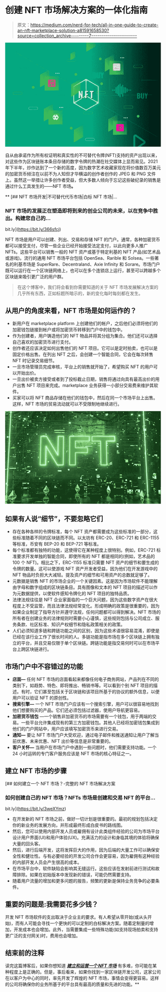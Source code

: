 # 创建 NFT 市场解决方案的一体化指南

> 原文：<https://medium.com/nerd-for-tech/all-in-one-guide-to-create-an-nft-marketplace-solution-a81591658530?source=collection_archive---------7----------------------->

![](img/b9d8da6ee7254524c19d06f67488ecb2.png)

自从由承诺作为所有权证明和真实性的不可替代令牌(NFT)支持的资产出现以来，对这些作为区块链账本条目存储的数字令牌的热潮在社交媒体上显而易见。2021 年下半年，炒作达到了一个新的高度，因为数字艺术收藏家现在将价值数百万美元的加密货币倾注在以前不为人知但才华横溢的创作者创作的 JPEG 和 PNG 文件上。虽然这一举措让许多创作者受益，但大多数人倾向于忘记这些破纪录的销售是通过什么工具发生的——NFT 市场[](https://bit.ly/366sfcj)**。**

**[](https://bit.ly/366sfcj) [## NFT 市场开发|不可替代代币市场|白标 NFT 市场|…

### NFT 市场的发展正在塑造即将到来的创业公司的未来，以在竞争中胜出。构建您自己的…

bit.ly](https://bit.ly/366sfcj) 

NFT 市场是用户可以创建、列出、交易和存储 NFT 的门户。通常，各种加密货币都可以接受支付，尽管一些企业已经开始接受法定支付，以此向更多人推广 NFTs。这些平台可以销售一般的 NFT 资产或基于特定利基的 NFT 产品(如艺术品或游戏)。流行的通用 NFT 市场平台包括 OpenSea、Rarible 和 Solsea。一些著名的利基市场是 SuperRare、Decentraland、Axie Infinity 和 Sorare。市场门户既可以运行在一个区块链网络上，也可以在多个连锁店上运行，甚至可以跨越多个区块链来吸引更广泛的用户群。

> 在这个博客中，我们将会看到你需要知道的关于 NFT 市场发展解决方案的几乎所有东西，正如标题所暗示的，新的变化每时每刻都在发生。

## 从用户的角度来看，NFT 市场是如何运作的？

*   新用户在 marketplace platform 上创建他们的帐户，之后他们必须将他们的加密钱包链接到帐户或将加密货币转移到门户中的钱包中。
*   作为创建者，用户铸造他们的 NFT 物品并将其分组为集合。他们还可以选择自己喜欢的加密货币进行支付。
*   创作者还应该决定如何出售他们的 NFT 项目。它可以是定时拍卖，也可以是固定价格出售。在列出 NFT 之后，会创建一个智能合同，它会在每次转售 NFT 时记录交易细节。
*   一旦市场管理员完成审核，平台上的销售就开始了，希望购买 NFT 的用户可以开始出价。
*   一旦出价被卖方接受或者到了投标截止日期，销售将通过向具有最高出价的用户出售 NFT 项目来完成。marketplace 业务获得一小部分交易费来维护其软件。
*   买家可以将 NFT 商品存储在他们的钱包中，然后在同一个市场平台上出售。这样，NFT 市场的贸易流动就可以不受限制地继续进行。

![](img/d5cbc7d263c3396521cc2c3ae7f6aba9.png)

## 如果有人说“细节”，不要忽略它们

*   存在各种各样的令牌标准，每个 NFT 资产都需要成为这些标准的一部分，这些标准随着不同的区块链而不同。以太坊有 ERC-20、ERC-721 和 ERC-1155 等标准，币安有 BEP-20 和 BEP-721 等标准。
*   每个标准都有独特的功能，这使得它在某种程度上很特别。例如，ERC-721 标准要求开发单独的智能合同，即使所有的 NFT 都是相同的(例如，艺术品的 100 个 NFT)。相比之下，ERC-1155 标准只需要 NFT 资产的细节和要生成的令牌的数量。这可以使游戏 NFT 资产开发者受益，因为他们在开发游戏中的 NFT 物品时负担大大减轻。提及资产的细节和可用资产的总数就足够了。
*   元数据是销售 NFT 的市场企业的一个关键因素。这是因为市场软件不能理解由字母和数字组成的区块链条目。具有图像和文本的 NFT 项目的描述可以作为元数据提供，以使软件感知令牌化的 NFT 项目的独特品质。
*   法律法规往往是 NFT 企业家面临的一个巨大问题，因为这些数字资产在很大程度上不受监管，而且法律法规经常变化。形成明确的政策是很重要的，因为如果企业制定了指导方针并遵守法规，任何问题都可以得到解决。NFT 市场的所有者在创建业务的法律规则时需要小心谨慎，这些规则包括与公司成立、服务条款、社区标准、知识产权细节和隐私政策相关的政策。
*   人们必须知道多链和跨链功能之间的区别，因为这些术语很容易混淆，即使是已经在该行业工作了很长时间的人。多链功能是指市场在多个区块链上拥有独立的平台，并且交易仅限于单个区块链。跨链功能是指交易何时可以在市场平台上跨区块链进行。

## 市场门户中不容错过的功能

*   **店面—** 任何 NFT 市场的店面看起来都像任何电子商务网站，产品列在不同的类别下，如趋势、特色、即将推出、畅销书等。可以看到个别 NFT 项目的描述。有时，它们甚至包括关于区块链和该项目所基于的协议的额外信息，以便用户可以验证 NFT 的原创性。
*   **搜索引擎—** 一个 NFT 市场门户应该有一个搜索引擎，用户可以很容易地找到他们想要购买的产品。它们还必须包括过滤器，使用户导航更容易。
*   **加密货币钱包** —一个销售非加密货币的市场需要有一个钱包，用于两端的交易。一些平台允许集成现有的第三方加密钱包。其他人已经将加密钱包集成到他们的门户网站中，用户应该填写加密货币来进行交易。
*   **通知—** 要让 NFT 市场门户大受欢迎，通过电子邮件和推送通知让用户了解当前优惠、未来优惠、NFT 出价等信息是非常重要的。
*   **客户关怀—** 当用户在市场门户中遇到一些问题时，他们需要支持功能。一个 24 小时运转的专门客户服务应该是 NFT 市场的核心特征之一。

## 建立 NFT 市场的步骤

[](https://bit.ly/3weXYmz) [## 如何建立一个 NFT 市场？-完整的 NFT 市场解决方案

### 如何创建自己的 NFT 市场？NFTs 市场是创建和交易 NFT 的平台…

bit.ly](https://bit.ly/3weXYmz) 

*   在开发新的 NFT 市场之前，做好一切计划是很重要的。最初的规划包括决定你的新业务的发展方向，并形成最终形成白皮书的路线图。
*   然后，您可以使用内部开发人员或雇佣有设计此类组件经验的公司为市场平台设计用户界面(UI)和用户体验(UX)。充满活力的设计和身临其境的体验将确保大量的回头客。
*   然后，进行后端开发，这将发挥巨大的作用，因为后端的大量工作可以确保安全性和健壮性。与有必要经验的开发公司合作会更容易，因为雇佣有这种经验的内部开发人员会产生很高的成本。
*   在市场平台中，软件缺陷会影响其无缝运行。这些应该在发射前进行测试和故障排除。如果在初始版本中发现新的错误，可能仍然需要支持。
*   随着用户流量的增加和更多问题的报告，频繁的更新是保持业务竞争的必要条件。

## 重要的问题是:我需要花多少钱？

开发 NFT 市场软件的支出取决于企业主的要求。有人希望从零开始(或从头开始)，而有人可能会寻找一个更快的可以定制的白标解决方案。随着定制量的增加，开发成本也会增加。此外，当需要集成一些特殊功能(如支持现场拍卖和支持更广泛的支付网关)时，费用也会增加。

## 结束前的注释

读完这篇博客后，如果你想知道 [***建立和运营一个 NFT 市场***](https://bit.ly/3weXYmz) 有多难，你可能在某种程度上是正确的。但是，事后看来，如果你找到一家区块链开发公司，这家公司在以客户为中心的同时，率先开发了辉煌的 NFT 市场，事情会变得更容易。这样的公司将确保你的业务所基于的平台具有最高的质量和先进的功能。**
